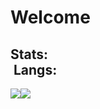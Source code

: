 # Welcome

<h2>Stats:&nbsp; &nbsp; &nbsp; &nbsp; &nbsp; &nbsp; &nbsp; &nbsp; &nbsp; &nbsp; &nbsp; &nbsp; &nbsp; &nbsp; &nbsp; &nbsp; &nbsp; &nbsp; &nbsp; &nbsp; &nbsp; &nbsp; &nbsp; &nbsp; &nbsp; &nbsp; &nbsp; &nbsp; &nbsp; &nbsp; &nbsp; &nbsp; &nbsp; &nbsp; &nbsp; &nbsp; &nbsp; &nbsp; &nbsp; &nbsp; &nbsp;Langs:</h2>

<img align="center" src="https://github-readme-stats.vercel.app/api?username=summetdev&count_private=true&hide_title=true&hide_rank=true&show_icons=true&include_all_commits=true&icon_color=0366d6&bg_color=ffffff&hide_border=true" /><img align="center" src="https://github-readme-stats.vercel.app/api/top-langs/?username=summetdev&layout=compact&hide_title=true&hide_border=true" />
